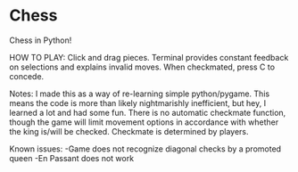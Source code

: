 # Chess
 Chess in Python!

HOW TO PLAY:
    Click and drag pieces. Terminal provides constant feedback on selections and explains invalid moves. When checkmated, press C to concede.

Notes:
    I made this as a way of re-learning simple python/pygame. This means the code is more than likely nightmarishly inefficient, but hey, I learned a lot and had some fun.
    There is no automatic checkmate function, though the game will limit movement options in accordance with whether the king is/will be checked. Checkmate is determined by players.

Known issues:
    -Game does not recognize diagonal checks by a promoted queen
    -En Passant does not work